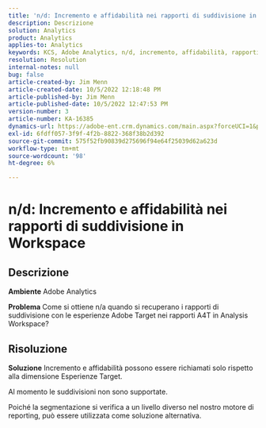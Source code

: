 ```yaml
---
title: 'n/d: Incremento e affidabilità nei rapporti di suddivisione in Workspace'
description: Descrizione
solution: Analytics
product: Analytics
applies-to: Analytics
keywords: KCS, Adobe Analytics, n/d, incremento, affidabilità, rapporti di suddivisione, Workspace, domande frequenti
resolution: Resolution
internal-notes: null
bug: false
article-created-by: Jim Menn
article-created-date: 10/5/2022 12:18:48 PM
article-published-by: Jim Menn
article-published-date: 10/5/2022 12:47:53 PM
version-number: 3
article-number: KA-16385
dynamics-url: https://adobe-ent.crm.dynamics.com/main.aspx?forceUCI=1&pagetype=entityrecord&etn=knowledgearticle&id=49ac8ed8-a744-ed11-bba1-000d3a3064b8
exl-id: 6fdff057-3f9f-4f2b-8822-368f38b2d392
source-git-commit: 575f52fb90839d275696f94e64f25039d62a623d
workflow-type: tm+mt
source-wordcount: '98'
ht-degree: 6%

---
```


# n/d: Incremento e affidabilità nei rapporti di suddivisione in Workspace

## Descrizione


<b>Ambiente</b>
Adobe Analytics

<b>Problema</b>
Come si ottiene n/a quando si recuperano i rapporti di suddivisione con le esperienze Adobe Target nei rapporti A4T in Analysis Workspace?


## Risoluzione


<b>Soluzione</b>
Incremento e affidabilità possono essere richiamati solo rispetto alla dimensione Esperienze Target.

Al momento le suddivisioni non sono supportate.

Poiché la segmentazione si verifica a un livello diverso nel nostro motore di reporting, può essere utilizzata come soluzione alternativa.
